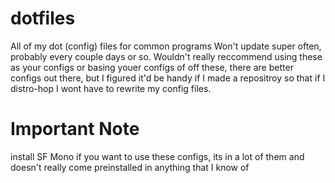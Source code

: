 # dotfiles
All of my dot (config) files for common programs
Won't update super often, probably every couple days or so. Wouldn't really reccommend using these as your configs or basing youer configs of off these, there are better configs out there, but I figured it'd be handy if I made a repositroy so that if I distro-hop I wont have to rewrite my config files.

# Important Note
install SF Mono if you want to use these configs, its in a lot of them and doesn't really come preinstalled in anything that I know of

